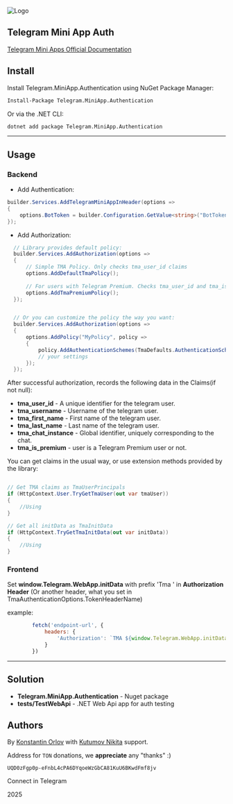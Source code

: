![Logo](./tma.png)
## Telegram Mini App Auth

[Telegram Mini Apps Official Documentation](https://core.telegram.org/bots/webapps#validating-data-received-via-the-mini-app)


## Install
Install Telegram.MiniApp.Authentication using NuGet Package Manager:
```bash
Install-Package Telegram.MiniApp.Authentication
```
Or via the .NET CLI:
```bash
dotnet add package Telegram.MiniApp.Authentication
```
---
## Usage

### Backend

- Add Authentication:
```csharp
builder.Services.AddTelegramMiniAppInHeader(options =>
{
	options.BotToken = builder.Configuration.GetValue<string>("BotToken")!;
});
```

- Add Authorization:
```csharp
  // Library provides default policy:
  builder.Services.AddAuthorization(options =>
  {
      // Simple TMA Policy. Only checks tma_user_id claims
	  options.AddDefaultTmaPolicy();
	  
	  // For users with Telegram Premium. Checks tma_user_id and tma_is_premium claims
      options.AddTmaPremiumPolicy();
  });


  // Or you can customize the policy the way you want:
  builder.Services.AddAuthorization(options =>
  {
      options.AddPolicy("MyPolicy", policy =>
      {
          policy.AddAuthenticationSchemes(TmaDefaults.AuthenticationScheme);
          // your settings
      });
  });
```

After successful authorization, records the following data in the Claims(if not null):
- **tma_user_id** - A unique identifier for the telegram user.
- **tma_username** - Username of the telegram user.
- **tma_first_name** - First name of the telegram user.
- **tma_last_name** - Last name of the telegram user.
- **tma_chat_instance** -  Global identifier, uniquely corresponding to the chat.
- **tma_is_premium** - user is a Telegram Premium user or not.

You can get claims in the usual way, or use extension methods provided by the library:
```csharp

// Get TMA claims as TmaUserPrincipals
if (HttpContext.User.TryGetTmaUser(out var tmaUser))
{
    //Using
}

// Get all initData as TmaInitData
if (HttpContext.TryGetTmaInitData(out var initData))
{
    //Using
}
```

### Frontend

Set **window.Telegram.WebApp.initData** with prefix 'Tma ' in **Authorization Header** (Or another header, what you set in TmaAuthenticationOptions.TokenHeaderName)

example:
```javascript
        fetch('endpoint-url', {
            headers: {
                'Authorization': `TMA ${window.Telegram.WebApp.initData}`
            }
        })
```
---
## Solution

- **Telegram.MiniApp.Authentication** - Nuget package
- **tests/TestWebApi** - .NET Web Api app for auth testing


## Authors
By [Konstantin Orlov](https://github.com/KonstantinOrlov) with [Kutumov Nikita](https://github.com/noncommunicado) support.

Address for `TON` donations, we **appreciate** any "thanks" :)

`UQD0zFgp0p-eFnbL4cPA6DYqoeWzGbCA81KuU6BKwdFmf8jv`

Connect in Telegram

2025
